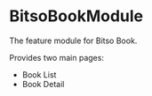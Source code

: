 # BitsoBookModule

The feature module for Bitso Book.

Provides two main pages:

- Book List
- Book Detail
